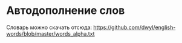 # Автодополнение слов

Словарь можно скачать отсюда: https://github.com/dwyl/english-words/blob/master/words_alpha.txt